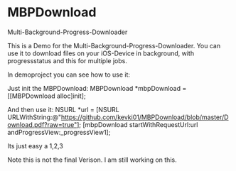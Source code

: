 MBPDownload
===========

Multi-Background-Progress-Downloader


This is a Demo for the Multi-Background-Progress-Downloader. You can use it to download files on your iOS-Device in background, with progressstatus and this for multiple jobs.

In demoproject you can see how to use it:

Just init the MBPDownload:
MBPDownload *mbpDownload = [[MBPDownload alloc]init];

And then use it:
NSURL *url = [NSURL URLWithString:@"https://github.com/kevki01/MBPDownload/blob/master/Download.pdf?raw=true"];
    [mbpDownload startWithRequestUrl:url andProgressView:_progressView1];
    
Its just easy a 1,2,3

Note this is not the final Verison. I am still working on this.
